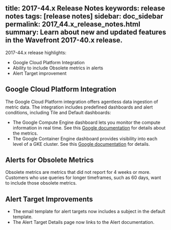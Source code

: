 title: 2017-44.x Release Notes
keywords: release notes
tags: [release notes]
sidebar: doc_sidebar
permalink: 2017_44.x_release_notes.html
summary: Learn about new and updated features in the Wavefront 2017-40.x release.
---

2017-44.x release highlights: 
- Google Cloud Platform Integration 
- Ability to include Obsolete metrics in alerts
- Alert Target improvement

## Google Cloud Platform Integration 

The Google Cloud Platform integration offers agentless data ingestion of metric data. The integration includes predefined dashboards and alert conditions, including Tile and Default dashboards: 
* The Google Compute Engine dashboard lets you monitor the compute information in real time. See this [Google documentation](https://cloud.google.com/monitoring/api/metrics#gcp-compute) for details about the metrics.
* The Google Container Engine dashboard provides visibility into each level of a GKE cluster. See this [Google documentation](https://cloud.google.com/monitoring/api/metrics#gcp-container) for details. 


## Alerts for Obsolete Metrics

Obsolete metrics are metrics that did not report for 4 weeks or more. Customers who use queries for longer timeframes, such as 60 days, want to include those obsolete metrics. 

## Alert Target Improvements

* The email template for alert targets now includes a subject in the default template.
* The Alert Target Details page now links to the Alert documentation. 
